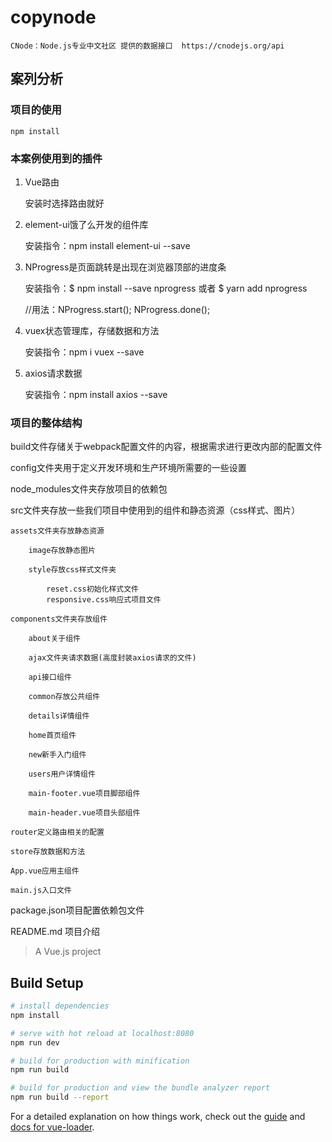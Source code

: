 # copynode

    CNode：Node.js专业中文社区 提供的数据接口  https://cnodejs.org/api

## 案列分析

### 项目的使用

    npm install

### 本案例使用到的插件

1. Vue路由

    安装时选择路由就好

2. element-ui饿了么开发的组件库

    安装指令：npm install element-ui --save

3. NProgress是页面跳转是出现在浏览器顶部的进度条

    安装指令：$ npm install --save nprogress 或者 $ yarn add nprogress

    //用法：NProgress.start();
            NProgress.done();

4. vuex状态管理库，存储数据和方法

     安装指令：npm i vuex --save

5. axios请求数据

    安装指令：npm install axios --save

### 项目的整体结构

build文件存储关于webpack配置文件的内容，根据需求进行更改内部的配置文件

config文件夹用于定义开发环境和生产环境所需要的一些设置

node_modules文件夹存放项目的依赖包

src文件夹存放一些我们项目中使用到的组件和静态资源（css样式、图片）

    assets文件夹存放静态资源
    
        image存放静态图片
    
        style存放css样式文件夹
    
            reset.css初始化样式文件
            responsive.css响应式项目文件
    
    components文件夹存放组件
    
        about关于组件
    
        ajax文件夹请求数据(高度封装axios请求的文件)
    
        api接口组件
    
        common存放公共组件
    
        details详情组件
    
        home首页组件
    
        new新手入门组件
    
        users用户详情组件
    
        main-footer.vue项目脚部组件
    
        main-header.vue项目头部组件
    
    router定义路由相关的配置
    
    store存放数据和方法
    
    App.vue应用主组件
    
    main.js入口文件

package.json项目配置依赖包文件

README.md 项目介绍


> A Vue.js project

## Build Setup

``` bash
# install dependencies
npm install

# serve with hot reload at localhost:8080
npm run dev

# build for production with minification
npm run build

# build for production and view the bundle analyzer report
npm run build --report
```

For a detailed explanation on how things work, check out the [guide](http://vuejs-templates.github.io/webpack/) and [docs for vue-loader](http://vuejs.github.io/vue-loader).
